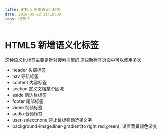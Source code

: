 ```yaml
---
title: HTML5 新增语义化标签
date: 2018-05-22 11:16:00
tags: HTML5
---
```

# HTML5 新增语义化标签
这种语义化标签主要是针对搜索引擎的
这些新标签页面中可以使用多次
* header 头部标签
* nav 导航标签
* content 内容标签
* section 定义文档某个区域
* aside 侧边栏标签
* footer 尾部标签
* video 视频标签
* audio 音频标签
* user-select:none;禁止鼠标移动选择文字
* background-image:liner-gradient(to right,red,green); 设置背景颜色渐变




